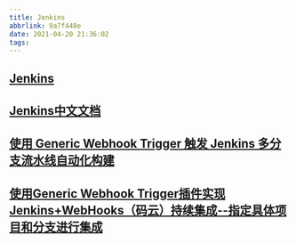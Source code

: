 ```yaml
---
title: Jenkins
abbrlink: 9a7f448e
date: 2021-04-20 21:36:02
tags:
---
```


## [Jenkins](https://jenkins.io/doc/)

## [Jenkins中文文档](https://www.w3cschool.cn/jenkins/)

## [使用 Generic Webhook Trigger 触发 Jenkins 多分支流水线自动化构建](https://xie.infoq.cn/article/600f642fcb26f0c280a7acf59)

## [使用Generic Webhook Trigger插件实现Jenkins+WebHooks（码云）持续集成--指定具体项目和分支进行集成](https://blog.csdn.net/xlgen157387/article/details/76216351)
